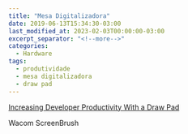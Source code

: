 ```yaml
---
title: "Mesa Digitalizadora"
date: 2019-06-13T15:34:30-03:00
last_modified_at: 2023-02-03T00:00:00-03:00
excerpt_separator: "<!--more-->"
categories:
  - Hardware
tags:
  - produtividade
  - mesa digitalizadora
  - draw pad
---
```



[Increasing Developer Productivity With a Draw Pad](https://www.youtube.com/watch?v=6WnY9SxQri4)


Wacom
ScreenBrush
